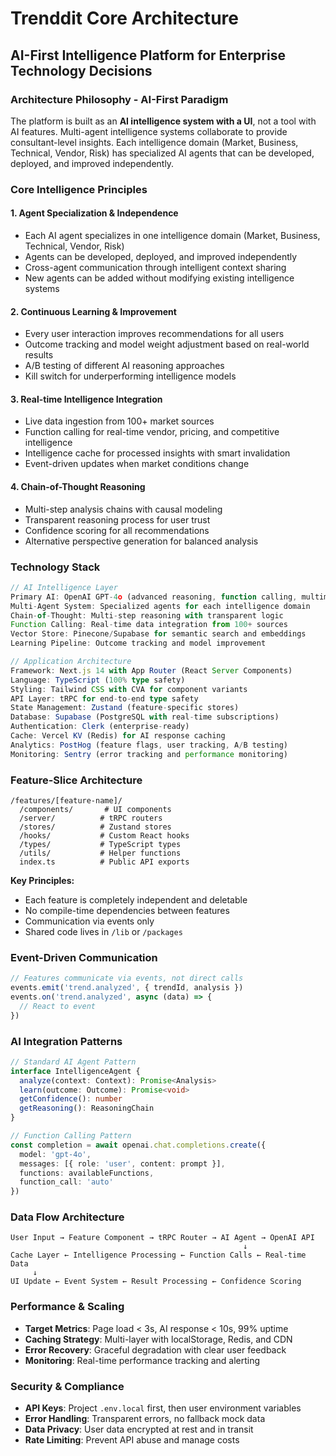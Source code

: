 # Trenddit Core Architecture
## AI-First Intelligence Platform for Enterprise Technology Decisions

### Architecture Philosophy - AI-First Paradigm
The platform is built as an **AI intelligence system with a UI**, not a tool with AI features. Multi-agent intelligence systems collaborate to provide consultant-level insights. Each intelligence domain (Market, Business, Technical, Vendor, Risk) has specialized AI agents that can be developed, deployed, and improved independently.

### Core Intelligence Principles

#### 1. Agent Specialization & Independence
- Each AI agent specializes in one intelligence domain (Market, Business, Technical, Vendor, Risk)
- Agents can be developed, deployed, and improved independently
- Cross-agent communication through intelligent context sharing
- New agents can be added without modifying existing intelligence systems

#### 2. Continuous Learning & Improvement
- Every user interaction improves recommendations for all users
- Outcome tracking and model weight adjustment based on real-world results
- A/B testing of different AI reasoning approaches
- Kill switch for underperforming intelligence models

#### 3. Real-time Intelligence Integration
- Live data ingestion from 100+ market sources
- Function calling for real-time vendor, pricing, and competitive intelligence
- Intelligence cache for processed insights with smart invalidation
- Event-driven updates when market conditions change

#### 4. Chain-of-Thought Reasoning
- Multi-step analysis chains with causal modeling
- Transparent reasoning process for user trust
- Confidence scoring for all recommendations
- Alternative perspective generation for balanced analysis

### Technology Stack

```typescript
// AI Intelligence Layer
Primary AI: OpenAI GPT-4o (advanced reasoning, function calling, multimodal)
Multi-Agent System: Specialized agents for each intelligence domain
Chain-of-Thought: Multi-step reasoning with transparent logic
Function Calling: Real-time data integration from 100+ sources
Vector Store: Pinecone/Supabase for semantic search and embeddings
Learning Pipeline: Outcome tracking and model improvement

// Application Architecture
Framework: Next.js 14 with App Router (React Server Components)
Language: TypeScript (100% type safety)
Styling: Tailwind CSS with CVA for component variants
API Layer: tRPC for end-to-end type safety
State Management: Zustand (feature-specific stores)
Database: Supabase (PostgreSQL with real-time subscriptions)
Authentication: Clerk (enterprise-ready)
Cache: Vercel KV (Redis) for AI response caching
Analytics: PostHog (feature flags, user tracking, A/B testing)
Monitoring: Sentry (error tracking and performance monitoring)
```

### Feature-Slice Architecture

```
/features/[feature-name]/
  /components/       # UI components
  /server/          # tRPC routers
  /stores/          # Zustand stores  
  /hooks/           # Custom React hooks
  /types/           # TypeScript types
  /utils/           # Helper functions
  index.ts          # Public API exports
```

**Key Principles:**
- Each feature is completely independent and deletable
- No compile-time dependencies between features
- Communication via events only
- Shared code lives in `/lib` or `/packages`

### Event-Driven Communication

```typescript
// Features communicate via events, not direct calls
events.emit('trend.analyzed', { trendId, analysis })
events.on('trend.analyzed', async (data) => {
  // React to event
})
```

### AI Integration Patterns

```typescript
// Standard AI Agent Pattern
interface IntelligenceAgent {
  analyze(context: Context): Promise<Analysis>
  learn(outcome: Outcome): Promise<void>
  getConfidence(): number
  getReasoning(): ReasoningChain
}

// Function Calling Pattern
const completion = await openai.chat.completions.create({
  model: 'gpt-4o',
  messages: [{ role: 'user', content: prompt }],
  functions: availableFunctions,
  function_call: 'auto'
})
```

### Data Flow Architecture

```
User Input → Feature Component → tRPC Router → AI Agent → OpenAI API
                                                    ↓
Cache Layer ← Intelligence Processing ← Function Calls ← Real-time Data
     ↓
UI Update ← Event System ← Result Processing ← Confidence Scoring
```

### Performance & Scaling

- **Target Metrics**: Page load < 3s, AI response < 10s, 99% uptime
- **Caching Strategy**: Multi-layer with localStorage, Redis, and CDN
- **Error Recovery**: Graceful degradation with clear user feedback
- **Monitoring**: Real-time performance tracking and alerting

### Security & Compliance

- **API Keys**: Project `.env.local` first, then user environment variables
- **Error Handling**: Transparent errors, no fallback mock data
- **Data Privacy**: User data encrypted at rest and in transit
- **Rate Limiting**: Prevent API abuse and manage costs